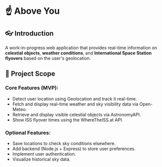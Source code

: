 # ☝️ Above You

## 👓 Introduction
A work-in-progress web application that provides real-time information on **celestial objects**, **weather conditions**, and **International Space Station flyovers** based on the user's geolocation.

## 🚩 Project Scope

### Core Features (MVP):
- Detect user location using Geolocation and track it real-time.
- Fetch and display real-time weather and sky visibility data via Open-Meteo.
- Retrieve and display visible celestial objects via AstronomyAPI.
- Show ISS flyover times using the WhereTheISS.at API.

### Optional Features:
- Save locations to check sky conditions elsewhere.
- Add backend (Node.js + Express) to store user preferences.
- Implement user authentication.
- Visualize historical sky data.